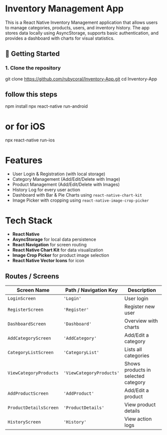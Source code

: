 # Inventory Management App

This is a React Native Inventory Management application that allows users to manage categories, products, users, and inventory history. The app stores data locally using AsyncStorage, supports basic authentication, and provides a dashboard with charts for visual statistics.


## 🚀 Getting Started

### 1. Clone the repository

git clone https://github.com/rubycoral/Inventory-App.git
cd Inventory-App

## follow this steps
npm install
npx react-native run-android
# or for iOS
npx react-native run-ios


# Features

- User Login & Registration (with local storage)
- Category Management (Add/Edit/Delete with Image)
- Product Management (Add/Edit/Delete with Images)
- History Log for every user action
- Dashboard with Bar & Pie Charts using `react-native-chart-kit`
- Image Picker with cropping using `react-native-image-crop-picker`

# Tech Stack

- **React Native**
- **AsyncStorage** for local data persistence
- **React Navigation** for screen routing
- **React Native Chart Kit** for data visualization
- **Image Crop Picker** for product image selection
- **React Native Vector Icons** for icon

## Routes / Screens

| Screen Name               | Path / Navigation Key       | Description                           |
|--------------------------|-----------------------------|---------------------------------------|
| `LoginScreen`            | `'Login'`                   | User login                            |
| `RegisterScreen`         | `'Register'`                | Register new user                     |
| `DashboardScreen`        | `'Dashboard'`               | Overview with charts                  |
| `AddCategoryScreen`      | `'AddCategory'`             | Add/Edit a category                   |
| `CategoryListScreen`     | `'CategoryList'`            | Lists all categories                  |
| `ViewCategoryProducts`   | `'ViewCategoryProducts'`    | Shows products in selected category   |
| `AddProductScreen`       | `'AddProduct'`              | Add/Edit a product                    |
| `ProductDetailsScreen`   | `'ProductDetails'`          | View product details                  |
| `HistoryScreen`          | `'History'`                 | View action logs                      |



